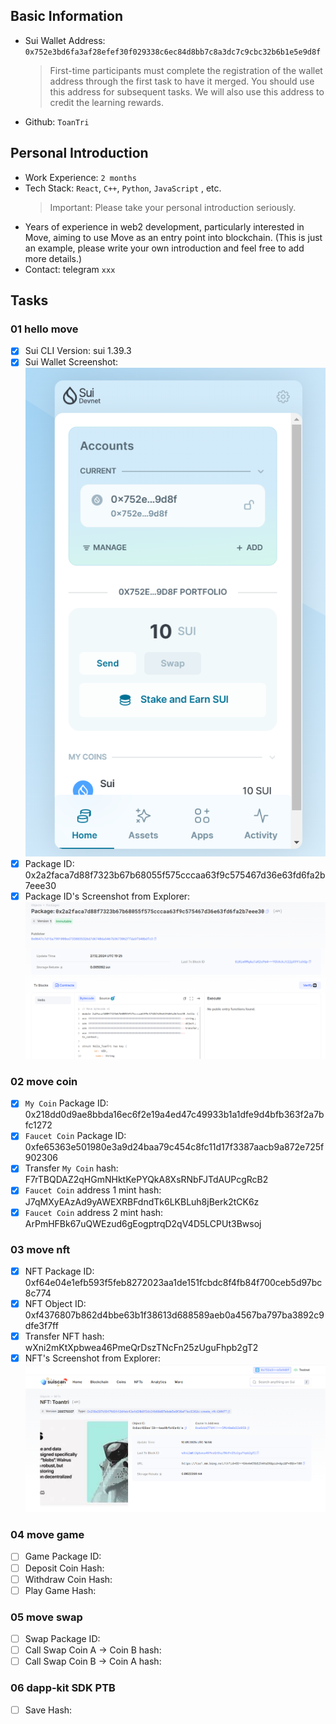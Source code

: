 ## Basic Information

- Sui Wallet Address: `0x752e3bd6fa3af28efef30f029338c6ec84d8bb7c8a3dc7c9cbc32b6b1e5e9d8f`
  > First-time participants must complete the registration of the wallet address through the first task to have it merged. You should use this address for subsequent tasks. We will also use this address to credit the learning rewards.
- Github: `ToanTri`

## Personal Introduction

- Work Experience: `2 months`
- Tech Stack: `React`, `C++`, `Python`, `JavaScript` , etc.
  > Important: Please take your personal introduction seriously.
- Years of experience in web2 development, particularly interested in Move, aiming to use Move as an entry point into blockchain. (This is just an example, please write your own introduction and feel free to add more details.)
- Contact: telegram `xxx`

## Tasks

### 01 hello move

- [x] Sui CLI Version: sui 1.39.3
- [x] Sui Wallet Screenshot: ![](images/sui_wallet.png)
- [x] Package ID: 0x2a2faca7d88f7323b67b68055f575cccaa63f9c575467d36e63fd6fa2b7eee30
- [x] Package ID's Screenshot from Explorer: ![](images/package_id_Explorer.png)

### 02 move coin

- [x] `My Coin` Package ID: 0x218dd0d9ae8bbda16ec6f2e19a4ed47c49933b1a1dfe9d4bfb363f2a7bfc1272
- [x] `Faucet Coin` Package ID: 0xfe65363e501980e3a9d24baa79c454c8fc11d17f3387aacb9a872e725f902306
- [x] Transfer `My Coin` hash: F7rTBQDAZ2qHGmNHktKePYQkA8XsRNbFJTdAUPcgRcB2
- [x] `Faucet Coin` address 1 mint hash: J7qMXyEAzAd9yAWEXRBFdndTk6LKBLuh8jBerk2tCK6z
- [x] `Faucet Coin` address 2 mint hash: ArPmHFBk67uQWEzud6gEogptrqD2qV4D5LCPUt3Bwsoj

### 03 move nft

- [x] NFT Package ID: 0xf64e04e1efb593f5feb8272023aa1de151fcbdc8f4fb84f700ceb5d97bc8c774
- [x] NFT Object ID: 0xf4376807b862d4bbe63b1f38613d688589aeb0a4567ba797ba3892c9dfe3f7ff
- [x] Transfer NFT hash: wXni2mKtXpbwea46PmeQrDszTNcFn25zUguFhpb2gT2
- [x] NFT's Screenshot from Explorer: ![](images/ToanNFT.png)

### 04 move game

- [ ] Game Package ID:
- [ ] Deposit Coin Hash:
- [ ] Withdraw Coin Hash:
- [ ] Play Game Hash:

### 05 move swap

- [ ] Swap Package ID:
- [ ] Call Swap Coin A -> Coin B hash:
- [ ] Call Swap Coin B -> Coin A hash:

### 06 dapp-kit SDK PTB

- [ ] Save Hash:
